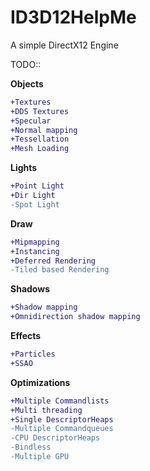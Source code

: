 # ID3D12HelpMe
A simple DirectX12 Engine


TODO::

**Objects**
```diff
+Textures
+DDS Textures
+Specular
+Normal mapping
+Tessellation
+Mesh Loading
```
**Lights**
```diff
+Point Light
+Dir Light
-Spot Light
```
**Draw**
```diff
+Mipmapping
+Instancing
+Deferred Rendering
-Tiled based Rendering
```
**Shadows**
```diff
+Shadow mapping
+Omnidirection shadow mapping
```
**Effects**
```diff
+Particles
+SSAO
```
**Optimizations**
```diff
+Multiple Commandlists
+Multi threading
+Single DescriptorHeaps
-Multiple Commandqueues
-CPU DescriptorHeaps
-Bindless
-Multiple GPU
```
